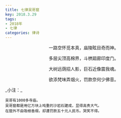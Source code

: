 ```yaml
---
title: 七律吴哥窟
key: 2018.3.29
tags: 
- 2018年 
- 七律
categories: 律诗
---
```


<p align="center">一路空怀觅本真，庙陵眩目奇而神。
</p>
<p align="center">多层尖顶高棉界，斗栱廻廊印度门。
</p>
<p align="center">大树远荫招人影，巨石近像震我魂。
</p>
<p align="center">欲添梵味弄烟火，罚款奈何少佛音。
</p>
_小注：_

```
吴哥有1000多寺庙。
吴哥窟都是用亿万块上吨重的沙岩石建成，显得高贵大气。
在窟外不由吸根香烟，却遭罚款五十元人民币。哭笑不得。
```